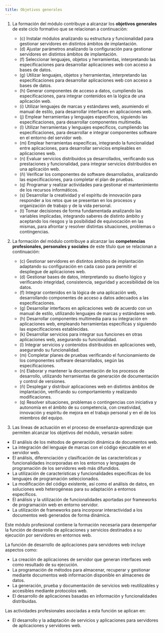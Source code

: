 ```yaml
---
title: Objetivos generales
---
```


1. La formación del módulo contribuye a alcanzar los **objetivos generales** de
   este ciclo formativo que se relacionan a continuación:

   - (c) Instalar módulos analizando su estructura y funcionalidad para
     gestionar servidores en distintos ámbitos de implantación.
   - (d) Ajustar parámetros analizando la configuración para gestionar
     servidores en distintos ámbitos de implantación.
   - (f) Seleccionar lenguajes, objetos y herramientas, interpretando las
     especificaciones para desarrollar aplicaciones web con acceso a bases de
     datos.
   - (g) Utilizar lenguajes, objetos y herramientas, interpretando las
     especificaciones para desarrollar aplicaciones web con acceso a bases de
     datos.
   - (h) Generar componentes de acceso a datos, cumpliendo las
     especificaciones, para integrar contenidos en la lógica de una aplicación
     web.
   - (i) Utilizar lenguajes de marcas y estándares web, asumiendo el manual de
     estilo, para desarrollar interfaces en aplicaciones web.
   - (j) Emplear herramientas y lenguajes específicos, siguiendo las
     especificaciones, para desarrollar componentes multimedia.
   - (l) Utilizar herramientas y lenguajes específicos, cumpliendo las
     especificaciones, para desarrollar e integrar componentes software en el
     entorno del servidor web.
   - (m) Emplear herramientas específicas, integrando la funcionalidad entre
     aplicaciones, para desarrollar servicios empleables en aplicaciones web.
   - (n) Evaluar servicios distribuidos ya desarrollados, verificando sus
     prestaciones y funcionalidad, para integrar servicios distribuidos en una
     aplicación web.
   - (ñ) Verificar los componentes de software desarrollados, analizando las
     especificaciones, para completar el plan de pruebas.
   - (q) Programar y realizar actividades para gestionar el mantenimiento de
     los recursos informáticos.
   - (s) Desarrollar la creatividad y el espíritu de innovación para responder
     a los retos que se presentan en los procesos y organización de trabajo y
     de la vida personal.
   - (t) Tomar decisiones de forma fundamentada analizando las variables
     implicadas, integrando saberes de distinto ámbito y aceptando los riesgos
     y la posibilidad de equivocación en las mismas, para afrontar y resolver
     distintas situaciones, problemas o contingencias.

2. La formación del módulo contribuye a alcanzar las **competencias
   profesionales, personales y sociales** de este título que se relacionan a
   continuación:

   - (c) Gestionar servidores en distintos ámbitos de implantación adaptando su
     configuración en cada caso para permitir el despliegue de aplicaciones
     web.
   - (d) Gestionar bases de datos, interpretando su diseño lógico y verificando
     integridad, consistencia, seguridad y accesibilidad de los datos.
   - (f) Integrar contenidos en la lógica de una aplicación web, desarrollando
     componentes de acceso a datos adecuados a las especificaciones.
   - (g) Desarrollar interfaces en aplicaciones web de acuerdo con un manual de
     estilo, utilizando lenguajes de marcas y estándares web.
   - (h) Desarrollar componentes multimedia para su integración en aplicaciones
     web, empleando herramientas específicas y siguiendo las especificaciones
     establecidas.
   - (k) Desarrollar servicios para integrar sus funciones en otras
     aplicaciones web, asegurando su funcionalidad.
   - (l) Integrar servicios y contenidos distribuidos en aplicaciones web,
     asegurando su funcionalidad.
   - (m) Completar planes de pruebas verificando el funcionamiento de los
     componentes software desarrollados, según las especificaciones.
   - (n) Elaborar y mantener la documentación de los procesos de desarrollo,
     utilizando herramientas de generación de documentación y control de
     versiones.
   - (ñ) Desplegar y distribuir aplicaciones web en distintos ámbitos de
     implantación, verificando su comportamiento y realizando modificaciones.
   - (q) Resolver situaciones, problemas o contingencias con iniciativa y
     autonomía en el ámbito de su competencia, con creatividad, innovación y
     espíritu de mejora en el trabajo personal y en el de los miembros del
     equipo.

3. Las líneas de actuación en el proceso de enseñanza-aprendizaje que permiten
   alcanzar los objetivos del módulo, versarán sobre:

  - El análisis de los métodos de generación dinámica de documentos web.
  - La integración del lenguaje de marcas con el código ejecutable en el
    servidor web.
  - El análisis, diferenciación y clasificación de las características y
    funcionalidades incorporadas en los entornos y lenguajes de programación de
    los servidores web más difundidos.
  - La utilización de características y funcionalidades específicas de los
    lenguajes de programación seleccionados.
  - La modificación del código existente, así como el análisis de datos, en
    soluciones web heterogéneas para su adaptación a entornos específicos.
  - El análisis y la utilización de funcionalidades aportadas por frameworks de
    programación web en entorno servidor.
  - La utilización de frameworks para incorporar interactividad a los
    documentos web generados de forma dinámica.

Este módulo profesional contiene la formación necesaria para desempeñar la
función de desarrollo de aplicaciones y servicios destinados a su ejecución por
servidores en entornos web.

La función de desarrollo de aplicaciones para servidores web incluye aspectos
como:

- La creación de aplicaciones de servidor que generan interfaces web como
  resultado de su ejecución.
- La programación de métodos para almacenar, recuperar y gestionar mediante
  documentos web información disponible en almacenes de datos.
- La generación, prueba y documentación de servicios web reutilizables y
  accesibles mediante protocolos web.
- El desarrollo de aplicaciones basadas en información y funcionalidades
  distribuidas.

Las actividades profesionales asociadas a esta función se aplican en:

- El desarrollo y la adaptación de servicios y aplicaciones para servidores de
  aplicaciones y servidores web.
